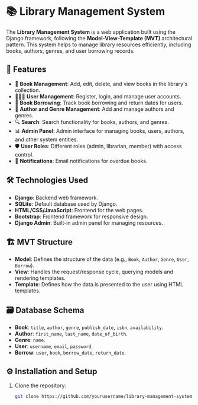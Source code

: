 # 📚 Library Management System

The **Library Management System** is a web application built using the Django framework, following the **Model-View-Template (MVT)** architectural pattern. This system helps to manage library resources efficiently, including books, authors, genres, and user borrowing records.

## 🚀 Features

- 📖 **Book Management**: Add, edit, delete, and view books in the library's collection.
- 🧑‍🤝‍🧑 **User Management**: Register, login, and manage user accounts.
- 🔄 **Book Borrowing**: Track book borrowing and return dates for users.
- 📝 **Author and Genre Management**: Add and manage authors and genres.
- 🔍 **Search**: Search functionality for books, authors, and genres.
- 📊 **Admin Panel**: Admin interface for managing books, users, authors, and other system entities.
- 🛡️ **User Roles**: Different roles (admin, librarian, member) with access control.
- 📨 **Notifications**: Email notifications for overdue books.

## 🛠️ Technologies Used

- **Django**: Backend web framework.
- **SQLite**: Default database used by Django.
- **HTML/CSS/JavaScript**: Frontend for the web pages.
- **Bootstrap**: Frontend framework for responsive design.
- **Django Admin**: Built-in admin panel for managing resources.

## 🏗️ MVT Structure

- **Model**: Defines the structure of the data (e.g., `Book`, `Author`, `Genre`, `User`, `Borrow`).
- **View**: Handles the request/response cycle, querying models and rendering templates.
- **Template**: Defines how the data is presented to the user using HTML templates.

## 🗃️ Database Schema

- **Book**: `title`, `author`, `genre`, `publish_date`, `isbn`, `availability`.
- **Author**: `first_name`, `last_name`, `date_of_birth`.
- **Genre**: `name`.
- **User**: `username`, `email`, `password`.
- **Borrow**: `user`, `book`, `borrow_date`, `return_date`.

## ⚙️ Installation and Setup

1. Clone the repository:

   ```bash
   git clone https://github.com/yourusername/library-management-system.git
